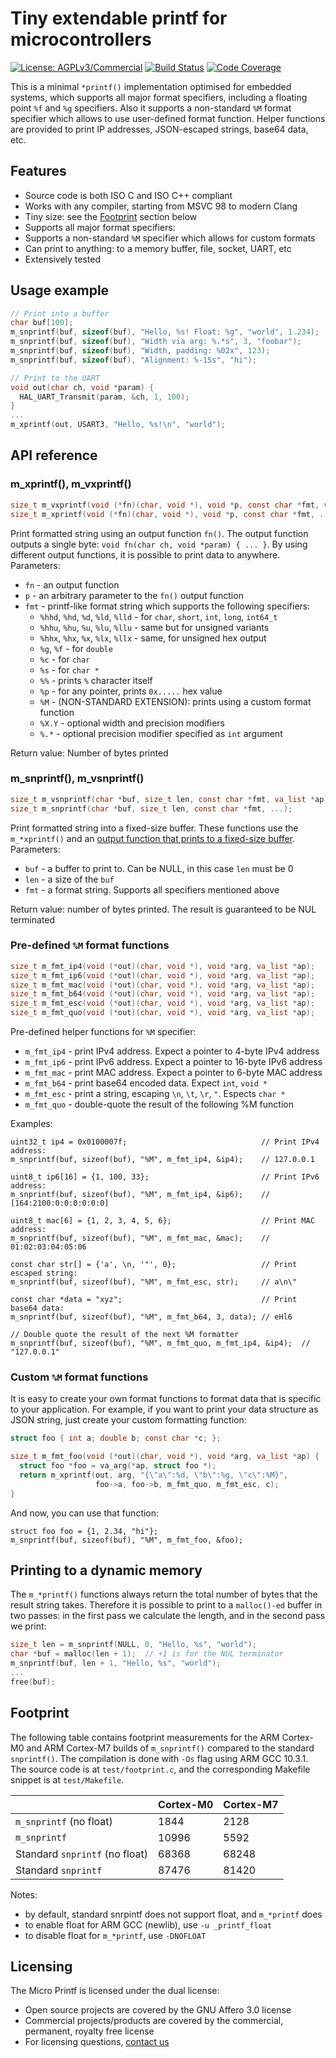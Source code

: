 # Tiny extendable printf for microcontrollers

[![License: AGPLv3/Commercial](https://img.shields.io/badge/License-AGPLv3%20or%20Commercial-green.svg)](https://www.gnu.org/licenses/agpl-3.0)
[![Build Status](https://github.com/cesanta/micro-printf/workflows/test/badge.svg)](https://github.com/cesanta/micro-printf/actions)
[![Code Coverage](https://codecov.io/gh/cesanta/micro-printf/branch/master/graph/badge.svg)](https://codecov.io/gh/cesanta/micro-printf)

This is a minimal `*printf()` implementation optimised for embedded systems,
which supports all major format specifiers, including a floating point `%f` and
`%g` specifiers.  Also it supports a non-standard `%M` format specifier which
allows to use user-defined format function. Helper functions are provided to
print IP addresses, JSON-escaped strings, base64 data, etc.

## Features

- Source code is both ISO C and ISO C++ compliant
- Works with any compiler, starting from MSVC 98 to modern Clang
- Tiny size: see the [Footprint](#footprint) section below
- Supports all major format specifiers:
- Supports a non-standard `%M` specifier which allows for custom formats
- Can print to anything: to a memory buffer, file, socket, UART, etc
- Extensively tested

## Usage example

```c
// Print into a buffer
char buf[100];
m_snprintf(buf, sizeof(buf), "Hello, %s! Float: %g", "world", 1.234);
m_snprintf(buf, sizeof(buf), "Width via arg: %.*s", 3, "foobar");
m_snprintf(buf, sizeof(buf), "Width, padding: %02x", 123);
m_snprintf(buf, sizeof(buf), "Alignment: %-15s", "hi");

// Print to the UART
void out(char ch, void *param) {
  HAL_UART_Transmit(param, &ch, 1, 100);
}
...
m_xprintf(out, USART3, "Hello, %s!\n", "world");
```

## API reference

### m\_xprintf(), m\_vxprintf()
```c
size_t m_vxprintf(void (*fn)(char, void *), void *p, const char *fmt, va_list *);
size_t m_xprintf(void (*fn)(char, void *), void *p, const char *fmt, ...);
```

Print formatted string using an output function `fn()`. The output function
outputs a single byte: `void fn(char ch, void *param) { ... }`. By using
different output functions, it is possible to print data to anywhere.
Parameters:
- `fn` - an output function
- `p` - an arbitrary parameter to the `fn()` output function
- `fmt` - printf-like format string which supports the following specifiers:
  - `%hhd`, `%hd`, `%d`, `%ld`, `%lld` - for `char`, `short`, `int`, `long`, `int64_t`
  - `%hhu`, `%hu`, `%u`, `%lu`, `%llu` - same but for unsigned variants
  - `%hhx`, `%hx`, `%x`, `%lx`, `%llx` - same, for unsigned hex output
  - `%g`, `%f` - for `double`
  - `%c` - for `char`
  - `%s` - for `char *`
  - `%%` - prints `%` character itself
  - `%p` - for any pointer, prints `0x.....` hex value
  - `%M` - (NON-STANDARD EXTENSION): prints using a custom format function
  - `%X.Y` - optional width and precision modifiers
  - `%.*` - optional precision modifier specified as `int` argument

Return value: Number of bytes printed

### m\_snprintf(), m\_vsnprintf()
```c
size_t m_vsnprintf(char *buf, size_t len, const char *fmt, va_list *ap);
size_t m_snprintf(char *buf, size_t len, const char *fmt, ...);
```

Print formatted string into a fixed-size buffer. These functions use the
`m_*xprintf()` and an [output function that prints to a fixed-size
buffer](https://github.com/cesanta/micro-printf/blob/b9ff53f434375486a60dec53b3090d180a73f6e9/micro_printf.c#L37-L53).
Parameters:
- `buf` - a buffer to print to. Can be NULL, in this case `len` must be 0
- `len` - a size of the `buf`
- `fmt` - a format string. Supports all specifiers mentioned above

Return value: number of bytes printed. The result is guaranteed to be NUL terminated

### Pre-defined `%M` format functions

```c
size_t m_fmt_ip4(void (*out)(char, void *), void *arg, va_list *ap);
size_t m_fmt_ip6(void (*out)(char, void *), void *arg, va_list *ap);
size_t m_fmt_mac(void (*out)(char, void *), void *arg, va_list *ap);
size_t m_fmt_b64(void (*out)(char, void *), void *arg, va_list *ap);
size_t m_fmt_esc(void (*out)(char, void *), void *arg, va_list *ap);
size_t m_fmt_quo(void (*out)(char, void *), void *arg, va_list *ap);
```

Pre-defined helper functions for `%M` specifier:
- `m_fmt_ip4` - print IPv4 address. Expect a pointer to 4-byte IPv4 address
- `m_fmt_ip6` - print IPv6 address. Expect a pointer to 16-byte IPv6 address
- `m_fmt_mac` - print MAC address. Expect a pointer to 6-byte MAC address
- `m_fmt_b64` - print base64 encoded data. Expect `int`, `void *`
- `m_fmt_esc` - print a string, escaping `\n`, `\t`, `\r`, `"`. Espects `char *`
- `m_fmt_quo` - double-quote the result of the following %M function

Examples:

```
uint32_t ip4 = 0x0100007f;                              // Print IPv4 address:
m_snprintf(buf, sizeof(buf), "%M", m_fmt_ip4, &ip4);    // 127.0.0.1

uint8_t ip6[16] = {1, 100, 33};                         // Print IPv6 address:
m_snprintf(buf, sizeof(buf), "%M", m_fmt_ip4, &ip6);    // [164:2100:0:0:0:0:0:0]

uint8_t mac[6] = {1, 2, 3, 4, 5, 6};                    // Print MAC address:
m_snprintf(buf, sizeof(buf), "%M", m_fmt_mac, &mac);    // 01:02:03:04:05:06

const char str[] = {'a', \n, '"', 0};                   // Print escaped string:
m_snprintf(buf, sizeof(buf), "%M", m_fmt_esc, str);     // a\n\"

const char *data = "xyz";                               // Print base64 data:
m_snprintf(buf, sizeof(buf), "%M", m_fmt_b64, 3, data); // eHl6

// Double quote the result of the next %M formatter
m_snprintf(buf, sizeof(buf), "%M", m_fmt_quo, m_fmt_ip4, &ip4);  // "127.0.0.1"
```

### Custom `%M` format functions

It is easy to create your own format functions to format data that is
specific to your application. For example, if you want to print your
data structure as JSON string, just create your custom formatting function:

```c
struct foo { int a; double b; const char *c; };

size_t m_fmt_foo(void (*out)(char, void *), void *arg, va_list *ap) {
  struct foo *foo = va_arg(*ap, struct foo *);
  return m_xprintf(out, arg, "{\"a\":%d, \"b\":%g, \"c\":%M}",
                   foo->a, foo->b, m_fmt_quo, m_fmt_esc, c);
}
```

And now, you can use that function:

```
struct foo foo = {1, 2.34, "hi"};
m_snprintf(buf, sizeof(buf), "%M", m_fmt_foo, &foo);
```

## Printing to a dynamic memory

The `m_*printf()` functions always return the total number of bytes that the
result string takes. Therefore it is possible to print to a `malloc()-ed`
buffer in two passes: in the first pass we calculate the length, and in the
second pass we print:

```c
size_t len = m_snprintf(NULL, 0, "Hello, %s", "world");
char *buf = malloc(len + 1);  // +1 is for the NUL terminator
m_snprintf(buf, len + 1, "Hello, %s", "world");
...
free(buf);
```

## Footprint

The following table contains footprint measurements for the ARM Cortex-M0
and ARM Cortex-M7 builds of `m_snprintf()` compared to the standard
`snprintf()`. The compilation is done with `-Os` flag using ARM GCC 10.3.1.
The source code is at `test/footprint.c`, and the corresponding Makefile
snippet is at `test/Makefile`.

|                            | Cortex-M0 | Cortex-M7 |
| -------------------------- | --------- | --------- |
| `m_snprintf` (no float)    | 1844      | 2128      |
| `m_snprintf`               | 10996     | 5592      |
| Standard `snprintf`  (no float)  | 68368     | 68248     |
| Standard `snprintf`        | 87476     | 81420     |

Notes:
- by default, standard snrpintf does not support float, and `m_*printf` does 
- to enable float for ARM GCC (newlib), use `-u _printf_float`
- to disable float for `m_*printf`, use `-DNOFLOAT`

## Licensing

The Micro Printf is licensed under the dual license:
- Open source projects are covered by the GNU Affero 3.0 license
- Commercial projects/products are covered by the commercial,
  permanent, royalty free license
- For licensing questions, [contact us](https://mongoose.ws/contact/)
